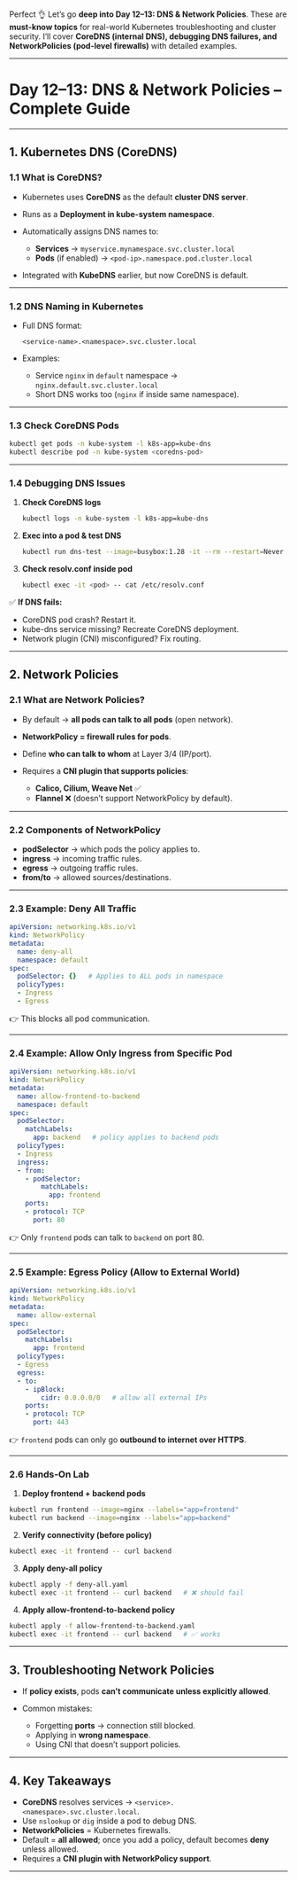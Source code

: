 Perfect 👌 Let’s go **deep into Day 12–13: DNS & Network Policies**.
These are **must-know topics** for real-world Kubernetes troubleshooting and cluster security. I’ll cover **CoreDNS (internal DNS), debugging DNS failures, and NetworkPolicies (pod-level firewalls)** with detailed examples.

---

# **Day 12–13: DNS & Network Policies – Complete Guide**

---

## **1. Kubernetes DNS (CoreDNS)**

### **1.1 What is CoreDNS?**

* Kubernetes uses **CoreDNS** as the default **cluster DNS server**.
* Runs as a **Deployment in kube-system namespace**.
* Automatically assigns DNS names to:

  * **Services** → `myservice.mynamespace.svc.cluster.local`
  * **Pods** (if enabled) → `<pod-ip>.namespace.pod.cluster.local`
* Integrated with **KubeDNS** earlier, but now CoreDNS is default.

---

### **1.2 DNS Naming in Kubernetes**

* Full DNS format:

  ```
  <service-name>.<namespace>.svc.cluster.local
  ```
* Examples:

  * Service `nginx` in `default` namespace → `nginx.default.svc.cluster.local`
  * Short DNS works too (`nginx` if inside same namespace).

---

### **1.3 Check CoreDNS Pods**

```bash
kubectl get pods -n kube-system -l k8s-app=kube-dns
kubectl describe pod -n kube-system <coredns-pod>
```

---

### **1.4 Debugging DNS Issues**

1. **Check CoreDNS logs**

   ```bash
   kubectl logs -n kube-system -l k8s-app=kube-dns
   ```

2. **Exec into a pod & test DNS**

   ```bash
   kubectl run dns-test --image=busybox:1.28 -it --rm --restart=Never -- nslookup nginx
   ```

3. **Check resolv.conf inside pod**

   ```bash
   kubectl exec -it <pod> -- cat /etc/resolv.conf
   ```

✅ **If DNS fails:**

* CoreDNS pod crash? Restart it.
* kube-dns service missing? Recreate CoreDNS deployment.
* Network plugin (CNI) misconfigured? Fix routing.

---

## **2. Network Policies**

### **2.1 What are Network Policies?**

* By default → **all pods can talk to all pods** (open network).
* **NetworkPolicy = firewall rules for pods**.
* Define **who can talk to whom** at Layer 3/4 (IP/port).
* Requires a **CNI plugin that supports policies**:

  * **Calico, Cilium, Weave Net** ✅
  * **Flannel** ❌ (doesn’t support NetworkPolicy by default).

---

### **2.2 Components of NetworkPolicy**

* **podSelector** → which pods the policy applies to.
* **ingress** → incoming traffic rules.
* **egress** → outgoing traffic rules.
* **from/to** → allowed sources/destinations.

---

### **2.3 Example: Deny All Traffic**

```yaml
apiVersion: networking.k8s.io/v1
kind: NetworkPolicy
metadata:
  name: deny-all
  namespace: default
spec:
  podSelector: {}   # Applies to ALL pods in namespace
  policyTypes:
  - Ingress
  - Egress
```

👉 This blocks all pod communication.

---

### **2.4 Example: Allow Only Ingress from Specific Pod**

```yaml
apiVersion: networking.k8s.io/v1
kind: NetworkPolicy
metadata:
  name: allow-frontend-to-backend
  namespace: default
spec:
  podSelector:
    matchLabels:
      app: backend   # policy applies to backend pods
  policyTypes:
  - Ingress
  ingress:
  - from:
    - podSelector:
        matchLabels:
          app: frontend
    ports:
    - protocol: TCP
      port: 80
```

👉 Only `frontend` pods can talk to `backend` on port 80.

---

### **2.5 Example: Egress Policy (Allow to External World)**

```yaml
apiVersion: networking.k8s.io/v1
kind: NetworkPolicy
metadata:
  name: allow-external
spec:
  podSelector:
    matchLabels:
      app: frontend
  policyTypes:
  - Egress
  egress:
  - to:
    - ipBlock:
        cidr: 0.0.0.0/0   # allow all external IPs
    ports:
    - protocol: TCP
      port: 443
```

👉 `frontend` pods can only go **outbound to internet over HTTPS**.

---

### **2.6 Hands-On Lab**

1. **Deploy frontend + backend pods**

```bash
kubectl run frontend --image=nginx --labels="app=frontend"
kubectl run backend --image=nginx --labels="app=backend"
```

2. **Verify connectivity (before policy)**

```bash
kubectl exec -it frontend -- curl backend
```

3. **Apply deny-all policy**

```bash
kubectl apply -f deny-all.yaml
kubectl exec -it frontend -- curl backend   # ❌ should fail
```

4. **Apply allow-frontend-to-backend policy**

```bash
kubectl apply -f allow-frontend-to-backend.yaml
kubectl exec -it frontend -- curl backend   # ✅ works
```

---

## **3. Troubleshooting Network Policies**

* If **policy exists**, pods **can’t communicate unless explicitly allowed**.
* Common mistakes:

  * Forgetting **ports** → connection still blocked.
  * Applying in **wrong namespace**.
  * Using CNI that doesn’t support policies.

---

## **4. Key Takeaways**

* **CoreDNS** resolves services → `<service>.<namespace>.svc.cluster.local`.
* Use `nslookup` or `dig` inside a pod to debug DNS.
* **NetworkPolicies** = Kubernetes firewalls.
* Default = **all allowed**; once you add a policy, default becomes **deny** unless allowed.
* Requires a **CNI plugin with NetworkPolicy support**.

---

